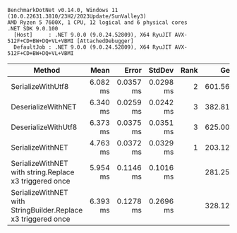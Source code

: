 ```
BenchmarkDotNet v0.14.0, Windows 11 (10.0.22631.3810/23H2/2023Update/SunValley3)
AMD Ryzen 5 7600X, 1 CPU, 12 logical and 6 physical cores
.NET SDK 9.0.100
  [Host]     : .NET 9.0.0 (9.0.24.52809), X64 RyuJIT AVX-512F+CD+BW+DQ+VL+VBMI [AttachedDebugger]
  DefaultJob : .NET 9.0.0 (9.0.24.52809), X64 RyuJIT AVX-512F+CD+BW+DQ+VL+VBMI
```
| Method                                                        | Mean     | Error     | StdDev    | Rank | Gen0     | Gen1     | Gen2     | Allocated |
|-------------------------------------------------------------- |---------:|----------:|----------:|-----:|---------:|---------:|---------:|----------:|
| SerializeWithUtf8                                             | 6.082 ms | 0.0357 ms | 0.0298 ms |    2 | 601.5625 | 601.5625 | 601.5625 |   12.1 MB |
| DeserializeWithNET                                            | 6.340 ms | 0.0259 ms | 0.0242 ms |    3 | 382.8125 | 320.3125 |        - |   6.21 MB |
| DeserializeWithUtf8                                           | 6.373 ms | 0.0375 ms | 0.0351 ms |    3 | 625.0000 | 546.8750 | 265.6250 |   7.91 MB |
| SerializeWithNET                                              | 4.763 ms | 0.0372 ms | 0.0329 ms |    1 | 203.1250 | 203.1250 | 203.1250 |   4.22 MB |
| SerializeWithNET with string.Replace x3 triggered once        | 5.954 ms | 0.1146 ms | 0.1016 ms |      | 281.2500 | 281.2500 | 281.2500 |   8.44 MB |
| SerializeWithNET with StringBuilder.Replace x3 triggered once | 6.393 ms | 0.1278 ms | 0.2696 ms |      | 328.1250 | 328.1250 | 328.1250 |  12.67 MB |